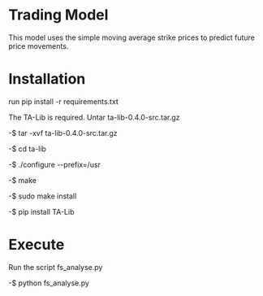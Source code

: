 # Trading Model
This model uses the simple moving average strike prices to predict future price movements.
# Installation
run pip install -r requirements.txt

The TA-Lib is required. Untar ta-lib-0.4.0-src.tar.gz

-$ tar -xvf ta-lib-0.4.0-src.tar.gz

-$ cd ta-lib

-$ ./configure --prefix=/usr

-$ make

-$ sudo make install

-$ pip install TA-Lib

# Execute
Run the script fs_analyse.py

-$ python fs_analyse.py
